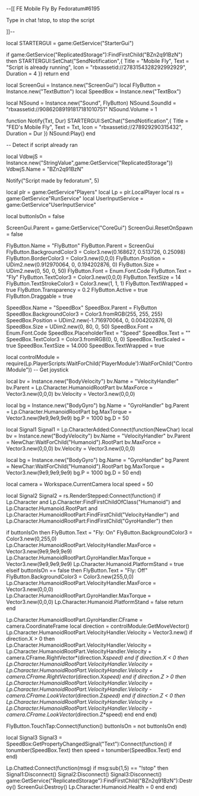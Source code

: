 --[[
FE Mobile Fly By Fedoratum#6195

Type in chat !stop, to stop the script

]]--

local STARTERGUI = game:GetService("StarterGui")

if game:GetService("ReplicatedStorage"):FindFirstChild("BZn2q91BzN") then
STARTERGUI:SetChat("SendNotification",{
        Title = "Mobile Fly",
        Text = "Script is already running",
         Icon = "rbxassetid://2783154328292992929",
         Duration = 4
    })
return
end

local ScreenGui = Instance.new("ScreenGui")
local FlyButton = Instance.new("TextButton")
local SpeedBox = Instance.new("TextBox")

local NSound = Instance.new("Sound", FlyButton)
NSound.SoundId = "rbxassetid://90862089191817181010751"
NSound.Volume = 1

function Notify(Txt, Dur)
STARTERGUI:SetChat("SendNotification",{
        Title = "FED's Mobile Fly",
        Text = Txt,
         Icon = "rbxassetid://278929290315432",
         Duration = Dur
    })
NSound:Play()
end

-- Detect if script already ran

local VdbwjS = Instance.new("StringValue",game:GetService("ReplicatedStorage"))
VdbwjS.Name = "BZn2q91BzN"

Notify("Script made by fedoratum", 5)

local plr = game:GetService"Players"
local Lp = plr.LocalPlayer
local rs = game:GetService"RunService"
local UserInputService = game:GetService"UserInputService"

local buttonIsOn = false

ScreenGui.Parent = game:GetService("CoreGui")
ScreenGui.ResetOnSpawn = false

FlyButton.Name = "FlyButton"
FlyButton.Parent = ScreenGui
FlyButton.BackgroundColor3 = Color3.new(0.168627, 0.513726, 0.25098)
FlyButton.BorderColor3 = Color3.new(0,0,0)
FlyButton.Position = UDim2.new(0.912970064, 0, 0.194202876, 0)
FlyButton.Size = UDim2.new(0, 50, 0, 50)
FlyButton.Font = Enum.Font.Code
FlyButton.Text = "Fly"
FlyButton.TextColor3 = Color3.new(0,0,0)
FlyButton.TextSize = 14
FlyButton.TextStrokeColor3 = Color3.new(1, 1, 1)
FlyButton.TextWrapped = true
FlyButton.Transparency = 0.2
FlyButton.Active = true
FlyButton.Draggable = true

SpeedBox.Name = "SpeedBox"
SpeedBox.Parent = FlyButton
SpeedBox.BackgroundColor3 = Color3.fromRGB(255, 255, 255)
SpeedBox.Position = UDim2.new(-1.716970064, 0, 0.004202876, 0)
SpeedBox.Size = UDim2.new(0, 80, 0, 50)
SpeedBox.Font = Enum.Font.Code
SpeedBox.PlaceholderText = "Speed"
SpeedBox.Text = ""
SpeedBox.TextColor3 = Color3.fromRGB(0, 0, 0)
SpeedBox.TextScaled = true
SpeedBox.TextSize = 14.000
SpeedBox.TextWrapped = true

local controlModule = require(Lp.PlayerScripts:WaitForChild('PlayerModule'):WaitForChild("ControlModule"))
-- Get joystick

local bv = Instance.new("BodyVelocity")
bv.Name = "VelocityHandler"
bv.Parent = Lp.Character.HumanoidRootPart
bv.MaxForce = Vector3.new(0,0,0)
bv.Velocity = Vector3.new(0,0,0)

local bg = Instance.new("BodyGyro")
bg.Name = "GyroHandler"
bg.Parent = Lp.Character.HumanoidRootPart
bg.MaxTorque = Vector3.new(9e9,9e9,9e9)
bg.P = 1000
bg.D = 50

local Signal1
Signal1 = Lp.CharacterAdded:Connect(function(NewChar)
local bv = Instance.new("BodyVelocity")
bv.Name = "VelocityHandler"
bv.Parent = NewChar:WaitForChild("Humanoid").RootPart
bv.MaxForce = Vector3.new(0,0,0)
bv.Velocity = Vector3.new(0,0,0)

local bg = Instance.new("BodyGyro")
bg.Name = "GyroHandler"
bg.Parent = NewChar:WaitForChild("Humanoid").RootPart
bg.MaxTorque = Vector3.new(9e9,9e9,9e9)
bg.P = 1000
bg.D = 50
end)

local camera = Workspace.CurrentCamera
local speed = 50

local Signal2
Signal2 = rs.RenderStepped:Connect(function()
if Lp.Character and Lp.Character:FindFirstChildOfClass("Humanoid") and Lp.Character.Humanoid.RootPart and Lp.Character.HumanoidRootPart:FindFirstChild("VelocityHandler") and Lp.Character.HumanoidRootPart:FindFirstChild("GyroHandler") then

if buttonIsOn then
FlyButton.Text = "Fly: On"
FlyButton.BackgroundColor3 = Color3.new(0,255,0)
Lp.Character.HumanoidRootPart.VelocityHandler.MaxForce = Vector3.new(9e9,9e9,9e9)
Lp.Character.HumanoidRootPart.GyroHandler.MaxTorque = Vector3.new(9e9,9e9,9e9)
Lp.Character.Humanoid.PlatformStand = true
elseif buttonIsOn == false then
FlyButton.Text = "Fly: Off"
FlyButton.BackgroundColor3 = Color3.new(255,0,0)
Lp.Character.HumanoidRootPart.VelocityHandler.MaxForce = Vector3.new(0,0,0)
Lp.Character.HumanoidRootPart.GyroHandler.MaxTorque = Vector3.new(0,0,0)
Lp.Character.Humanoid.PlatformStand = false
return
end

Lp.Character.HumanoidRootPart.GyroHandler.CFrame = camera.CoordinateFrame
local direction = controlModule:GetMoveVector()
Lp.Character.HumanoidRootPart.VelocityHandler.Velocity = Vector3.new()
if direction.X > 0 then
Lp.Character.HumanoidRootPart.VelocityHandler.Velocity = Lp.Character.HumanoidRootPart.VelocityHandler.Velocity + camera.CFrame.RightVector*(direction.X*speed)
end
if direction.X < 0 then
Lp.Character.HumanoidRootPart.VelocityHandler.Velocity = Lp.Character.HumanoidRootPart.VelocityHandler.Velocity + camera.CFrame.RightVector*(direction.X*speed)
end
if direction.Z > 0 then
Lp.Character.HumanoidRootPart.VelocityHandler.Velocity = Lp.Character.HumanoidRootPart.VelocityHandler.Velocity - camera.CFrame.LookVector*(direction.Z*speed)
end
if direction.Z < 0 then
Lp.Character.HumanoidRootPart.VelocityHandler.Velocity = Lp.Character.HumanoidRootPart.VelocityHandler.Velocity - camera.CFrame.LookVector*(direction.Z*speed)
end
end
end)

FlyButton.TouchTap:Connect(function()
buttonIsOn = not buttonIsOn
end)

local Signal3
Signal3 = SpeedBox:GetPropertyChangedSignal("Text"):Connect(function()
if tonumber(SpeedBox.Text) then
speed = tonumber(SpeedBox.Text)
end
end)

Lp.Chatted:Connect(function(msg)
if msg:sub(1,5) == "!stop" then
Signal1:Disconnect()
Signal2:Disconnect()
Signal3:Disconnect()
game:GetService("ReplicatedStorage"):FindFirstChild("BZn2q91BzN"):Destroy()
ScreenGui:Destroy()
Lp.Character.Humanoid.Health = 0
end
end)
